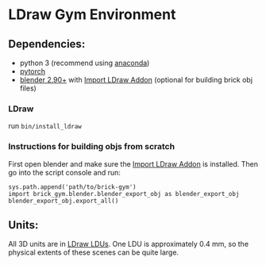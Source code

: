 # LDraw Gym Environment

## Dependencies:
- python 3 (recommend using [anaconda](http://www.anaconda.com))
- [pytorch](http://www.pytorch.org)
- [blender 2.90+](http://www.blender.org) with [Import LDraw Addon](https://github.com/TobyLobster/ImportLDraw) (optional for building brick obj files)

### LDraw
run `bin/install_ldraw`

### Instructions for building objs from scratch
First open blender and make sure the [Import LDraw Addon](https://github.com/TobyLobster/ImportLDraw) is installed.  Then go into the script console and run:
```import sys
sys.path.append('path/to/brick-gym')
import brick_gym.blender.blender_export_obj as blender_export_obj
blender_export_obj.export_all()
```

## Units:
All 3D units are in [LDraw LDUs](http://www.ldraw.org/article/218.html).  One LDU is approximately 0.4 mm, so the physical extents of these scenes can be quite large.

